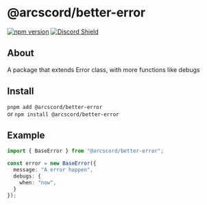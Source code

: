 # @arcscord/better-error

[![npm version](https://badge.fury.io/js/@arcscord%2Fbetter-error.svg)](https://www.npmjs.com/package/@arcscord/better-error)
[![Discord Shield](https://discord.com/api/guilds/1012097557532528791/widget.png?style=shield)](https://discord.gg/4geBanVWGR)

## About

A package that extends Error class, with more functions like debugs

## Install

`pnpm add @arcscord/better-error`<br>
or `npm install @arcscord/better-error`

## Example

```ts
import { BaseError } from "@arcscord/better-error";

const error = new BaseError({
  message: "A error happen",
  debugs: {
    when: "now",
  }
});
```
